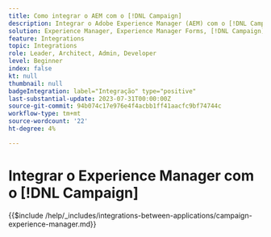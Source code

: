 ```yaml
---
title: Como integrar o AEM com o [!DNL Campaign]
description: Integrar o Adobe Experience Manager (AEM) com o [!DNL Campaign] para criar e gerenciar campanhas de email.
solution: Experience Manager, Experience Manager Forms, [!DNL Campaign], [!DNL Campaign] v8, [!DNL Campaign] Standard, [!DNL Campaign] Classic v7
feature: Integrations
topic: Integrations
role: Leader, Architect, Admin, Developer
level: Beginner
index: false
kt: null
thumbnail: null
badgeIntegration: label="Integração" type="positive"
last-substantial-update: 2023-07-31T00:00:00Z
source-git-commit: 94b074c17e976e4f4acbb1ff41aacfc9bf74744c
workflow-type: tm+mt
source-wordcount: '22'
ht-degree: 4%

---
```



# Integrar o Experience Manager com o [!DNL Campaign]

{{$include /help/_includes/integrations-between-applications/campaign-experience-manager.md}}

